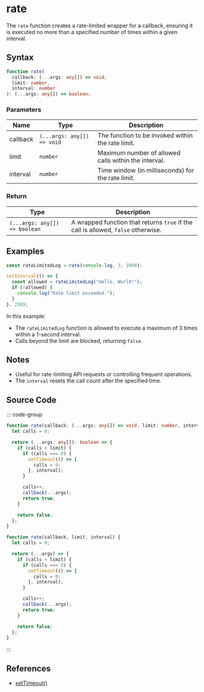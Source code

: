 # rate

The `rate` function creates a rate-limited wrapper for a callback, ensuring it is executed no more than a specified number of times within a given interval.

## Syntax

```typescript
function rate(
  callback: (...args: any[]) => void,
  limit: number,
  interval: number
): (...args: any[]) => boolean;
```

### Parameters

| Name       | Type                         | Description                                             |
|------------|------------------------------|---------------------------------------------------------|
| callback   | `(...args: any[]) => void`   | The function to be invoked within the rate limit.       |
| limit      | `number`                     | Maximum number of allowed calls within the interval.    |
| interval   | `number`                     | Time window (in milliseconds) for the rate limit.       |

### Return

| Type                          | Description                                            |
|-------------------------------|--------------------------------------------------------|
| `(...args: any[]) => boolean` | A wrapped function that returns `true` if the call is allowed, `false` otherwise.|

## Examples

```typescript
const rateLimitedLog = rate(console.log, 3, 1000);

setInterval(() => {
  const allowed = rateLimitedLog("Hello, World!");
  if (!allowed) {
    console.log("Rate limit exceeded.");
  }
}, 250);
```

In this example:
- The `rateLimitedLog` function is allowed to execute a maximum of 3 times within a 1-second interval.
- Calls beyond the limit are blocked, returning `false`.

## Notes

- Useful for rate-limiting API requests or controlling frequent operations.
- The `interval` resets the call count after the specified time.

## Source Code

::: code-group
```typescript
function rate(callback: (...args: any[]) => void, limit: number, interval: number): (...args: any[]) => boolean {
  let calls = 0;

  return (...args: any[]): boolean => {
    if (calls < limit) {
      if (calls === 0) {
        setTimeout(() => {
          calls = 0;
        }, interval);
      }

      calls++;
      callback(...args);
      return true;
    }

    return false;
  };
}
```

```javascript
function rate(callback, limit, interval) {
  let calls = 0;

  return (...args) => {
    if (calls < limit) {
      if (calls === 0) {
        setTimeout(() => {
          calls = 0;
        }, interval);
      }

      calls++;
      callback(...args);
      return true;
    }

    return false;
  };
}
```
:::

## References

- [setTimeout()](https://developer.mozilla.org/en-US/docs/Web/API/setTimeout)